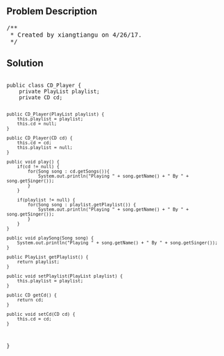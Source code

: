 <!--
<style>
  body { font-family: Arial, sans-serif; }
  .container { max-width: 100%; margin: auto; padding: 20px; }
  .comment-block { background-color: #f9f9f9; padding: 10px; border-left: 5px solid #ccc; }
  .code-block { background-color: #f4f4f4; padding: 10px; border: 1px solid #ddd; }
</style>
-->

<div class='container'>
<h2>Problem Description</h2>
<div class='comment-block'>
<pre>
/**
 * Created by xiangtiangu on 4/26/17.
 */
</pre>
</div>

<h2>Solution</h2>
<div class='code-block'>
<pre><code class='language-java'>
public class CD_Player {
    private PlayList playlist;
    private CD cd;

    public CD_Player(PlayList playlist) {
        this.playlist = playlist;
        this.cd = null;
    }

    public CD_Player(CD cd) {
        this.cd = cd;
        this.playlist = null;
    }

    public void play() {
        if(cd != null) {
            for(Song song : cd.getSongs()){
                System.out.println("Playing " + song.getName() + " By " + song.getSinger());
            }
        }

        if(playlist != null) {
            for(Song song : playlist.getPlaylist()) {
                System.out.println("Playing " + song.getName() + " By " + song.getSinger());
            }
        }
    }

    public void playSong(Song song) {
        System.out.println("Playing " + song.getName() + " By " + song.getSinger());
    }

    public PlayList getPlaylist() {
        return playlist;
    }

    public void setPlaylist(PlayList playlist) {
        this.playlist = playlist;
    }

    public CD getCd() {
        return cd;
    }

    public void setCd(CD cd) {
        this.cd = cd;
    }

}
</code></pre>
</div>
</div>
